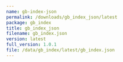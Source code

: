 ```yaml
---
name: gb-index-json
permalink: /downloads/gb_index_json/latest
package: gb_index
title: gb_index_json
filename: gb_index.json
version: latest
full_version: 1.0.1
file: /data/gb_index/latest/gb_index.json
---
```


